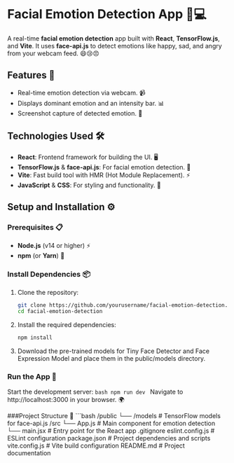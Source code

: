 # Facial Emotion Detection App 🧠💻

A real-time **facial emotion detection** app built with **React**, **TensorFlow.js**, and **Vite**. It uses **face-api.js** to detect emotions like happy, sad, and angry from your webcam feed. 😄😢😠

## Features 🌟

- Real-time emotion detection via webcam. 📹
- Displays dominant emotion and an intensity bar. 📊
- Screenshot capture of detected emotion. 📸

## Technologies Used 🛠️

- **React**: Frontend framework for building the UI. 🖥️
- **TensorFlow.js** & **face-api.js**: For facial emotion detection. 🤖
- **Vite**: Fast build tool with HMR (Hot Module Replacement). ⚡
- **JavaScript** & **CSS**: For styling and functionality. 🎨

## Setup and Installation ⚙️

### Prerequisites 📋

- **Node.js** (v14 or higher) ⚡
- **npm** (or **Yarn**) 🎯

### Install Dependencies 📦

1. Clone the repository:
   ```bash
   git clone https://github.com/yourusername/facial-emotion-detection.git
   cd facial-emotion-detection
   
2. Install the required dependencies:
   ```bash
   npm install
   
3. Download the pre-trained models for Tiny Face Detector and Face Expression Model and place them in the public/models directory.

### Run the App 🚀
   Start the development server:
      ```bash
      npm run dev
      ```
   Navigate to http://localhost:3000 in your browser. 🌍

###Project Structure 📂
      ```bash
      /public
        └── /models         # TensorFlow models for face-api.js
      /src
        └── App.js          # Main component for emotion detection
        └── main.jsx        # Entry point for the React app
      .gitignore
      eslint.config.js      # ESLint configuration
      package.json          # Project dependencies and scripts
      vite.config.js        # Vite build configuration
      README.md             # Project documentation
